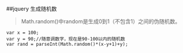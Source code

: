 ##jquery 生成随机数
> Math.random()中random是生成0到1（不包含1）之间的伪随机数。

```jquery 
var x = 100;
var y = 90;//随意调数字，现在是90-100以内的随机数
var rand = parseInt(Math.random()*(x-y+1)+y);

```